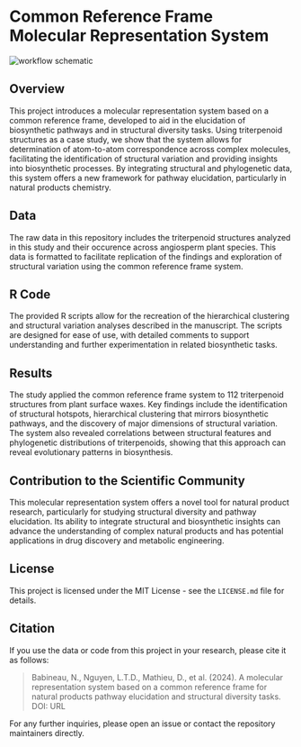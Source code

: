 # Common Reference Frame Molecular Representation System

![workflow schematic](image.png "cover_image")

## Overview
This project introduces a molecular representation system based on a common reference frame, developed to aid in the elucidation of biosynthetic pathways and in structural diversity tasks. Using triterpenoid structures as a case study, we show that the system allows for determination of atom-to-atom correspondence across complex molecules, facilitating the identification of structural variation and providing insights into biosynthetic processes. By integrating structural and phylogenetic data, this system offers a new framework for pathway elucidation, particularly in natural products chemistry.

## Data
The raw data in this repository includes the triterpenoid structures analyzed in this study and their occurence across angiosperm plant species. This data is formatted to facilitate replication of the findings and exploration of structural variation using the common reference frame system.

## R Code
The provided R scripts allow for the recreation of the hierarchical clustering and structural variation analyses described in the manuscript. The scripts are designed for ease of use, with detailed comments to support understanding and further experimentation in related biosynthetic tasks.

## Results
The study applied the common reference frame system to 112 triterpenoid structures from plant surface waxes. Key findings include the identification of structural hotspots, hierarchical clustering that mirrors biosynthetic pathways, and the discovery of major dimensions of structural variation. The system also revealed correlations between structural features and phylogenetic distributions of triterpenoids, showing that this approach can reveal evolutionary patterns in biosynthesis.

## Contribution to the Scientific Community
This molecular representation system offers a novel tool for natural product research, particularly for studying structural diversity and pathway elucidation. Its ability to integrate structural and biosynthetic insights can advance the understanding of complex natural products and has potential applications in drug discovery and metabolic engineering.

## License
This project is licensed under the MIT License - see the `LICENSE.md` file for details.

## Citation
If you use the data or code from this project in your research, please cite it as follows:
> Babineau, N., Nguyen, L.T.D., Mathieu, D., et al. (2024). A molecular representation system based on a common reference frame for natural products pathway elucidation and structural diversity tasks. DOI: URL

For any further inquiries, please open an issue or contact the repository maintainers directly.
